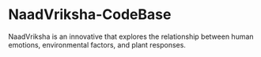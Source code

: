 # NaadVriksha-CodeBase

NaadVriksha is an innovative that explores the relationship between human emotions, environmental factors, and plant responses.
